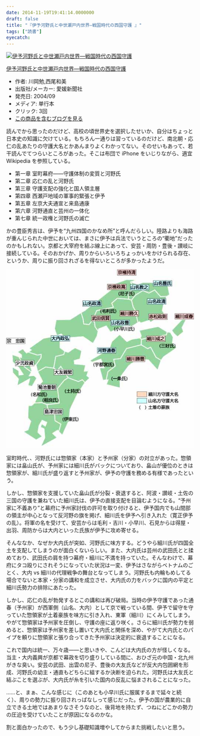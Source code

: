 ```yaml
---
date: 2014-11-19T19:41:14.0000000
draft: false
title: "『伊予河野氏と中世瀬戸内世界―戦国時代の西国守護 』"
tags: ["読書"]
eyecatch: 
---
```

<p><div class="hatena-asin-detail"><a href="http://www.amazon.co.jp/exec/obidos/ASIN/4860870255/bestylesnet-22/"><img src="http://ecx.images-amazon.com/images/I/51ZKJE46DPL._SL160_.jpg" class="hatena-asin-detail-image" alt="伊予河野氏と中世瀬戸内世界―戦国時代の西国守護" title="伊予河野氏と中世瀬戸内世界―戦国時代の西国守護"></a><div class="hatena-asin-detail-info"><p class="hatena-asin-detail-title"><a href="http://www.amazon.co.jp/exec/obidos/ASIN/4860870255/bestylesnet-22/">伊予河野氏と中世瀬戸内世界―戦国時代の西国守護</a></p><ul><li><span class="hatena-asin-detail-label">作者:</span> 川岡勉,西尾和美</li><li><span class="hatena-asin-detail-label">出版社/メーカー:</span> 愛媛新聞社</li><li><span class="hatena-asin-detail-label">発売日:</span> 2004/09</li><li><span class="hatena-asin-detail-label">メディア:</span> 単行本</li><li> <span class="hatena-asin-detail-label">クリック</span>: 3回</li><li><a href="http://d.hatena.ne.jp/asin/4860870255/bestylesnet-22" target="_blank">この商品を含むブログを見る</a></li></ul></div><div class="hatena-asin-detail-foot"></div></div></p><p>読んでから思ったのだけど、高校の頃世界史を選択したせいか、自分はちょっと日本史の知識に欠けている。もちろん一通りは習っているのだけど、南北朝・応仁の乱あたりの守護大名とかあんまりよくわかってない。そのせいもあって、若干読んでてつらいところがあった。そこは布団で iPhone をいじりながら、適宜 Wikipedia を参照している。</p>

<ul>
<li>第一章 室町幕府――守護体制の変質と河野氏</li>
<li>第二章 応仁の乱と河野氏</li>
<li>第三章 守護支配の強化と国人領主層</li>
<li>第四章 西瀬戸地域の軍事的緊張と伊予</li>
<li>第五章 左京大夫通宣と来島通康</li>
<li>第六章 河野通直と芸州の一体化</li>
<li>第七章 統一政権と河野氏の滅亡</li>
</ul><p>かの豊臣秀吉は、伊予を“九州四国のかなめ所”と呼んだらしい。陸路よりも海路が重んじられた中世においては、まさに伊予は兵法でいうところの“衢地”だったのかもしれない。京都と大宰府を結ぶ線上にあって、安芸・周防・豊後・讃岐に接続している。そのおかげか、周りからいろいろちょっかいをかけられる存在、というか、周りに振り回されざるを得ないところが多かったようだ。</p><p><span itemscope itemtype="http://schema.org/Photograph"><img src="20141119184045.jpg" alt="f:id:daruyanagi:20141119184045j:plain" title="f:id:daruyanagi:20141119184045j:plain" class="hatena-fotolife" itemprop="image"></span></p><p>室町時代、、河野氏には惣領家（本家）と予州家（分家）の対立があった。惣領家には畠山氏が、予州家には細川氏がバックについており、畠山が優位のときは惣領家が、細川氏が盛り返すと予州家が、伊予の守護を務める有様であったという。</p><p>しかし、惣領家を支援していた畠山氏が分裂・衰退すると、阿波・讃岐・土佐の三国の守護を兼ねていた細川氏は、伊予の直接支配を目論むようになる。“予州家に不義あり”と幕府に予州家討伐の許可を取り付けると、伊予国内でも山間部の領主が中心となって反河野の旗を掲げ、細川氏を伊予へ引き入れた（寛正伊予の乱）。将軍の名を受けて、安芸からは毛利・吉川・小早川、石見からは得屋・出羽、周防からは大内といった氏族が伊予に攻め寄せる。</p><p>そんななか、なぜか大内氏が突如、河野氏に味方する。どうやら細川氏が四国全土を支配してしまうのが面白くないらしい。また、大内氏は芸州の武田氏とと揉めており、武田氏の肩を持つ幕府・細川に不満を持っていた。そんなわけで、幕府にタコ殴りにされそうになっていた状況は一変、伊予はさながらベトナムのごとく、大内 vs 細川の代理戦争の舞台となってしまう。河野氏も内輪もめしてる場合でないと本家・分家の講和を成立させ、大内氏の力をバックに国内の平定と細川氏勢力の排除にあたった。</p><p>しかし、応仁の乱が勃発するとこの講和は再び破局。当時の伊予守護であった通春（予州家）が西軍側（山名、大内）として京で戦っている間、伊予で留守を守っていた惣領家が土着豪族を味方に引き入れ、東軍（細川）にくみしてしまう。やがて惣領家は予州家を圧倒し、守護の座に返り咲く。さらに細川氏が勢力を弱めると、惣領家は予州家を差し置いて大内氏と関係を深め、やがて大内氏とのパイプを頼りに惣領家と張り合ってきた予州家は決定的に衰退することになる。</p><p>これで国内は統一、万々歳――と思いきや、こんどは大内氏の方が怪しくなる。当主・大内義興が京都で幕政を切り盛りしている間に、おひざ元の中国・北九州がきな臭い。安芸の武田、出雲の尼子、豊後の大友氏などが反大内包囲網を形成、河野氏の幼主・通直もどちらに組するか決断を迫られた。河野氏は大友氏と結ぶことを選ぶが、大内氏が糸を引いた国内の反乱に悩まされることになった。</p><p>……と、まぁ、こんな感じに（このあとも小早川氏に服属するまで延々と続く）、周りの勢力に振り回されっぱなしって感じだった。伊予の国が農業的に自立できる土地ではあまりなさそうなのと、後背地を持たず、つねにどこかの勢力の圧迫を受けていたことが原因になるのかな。</p><p>割と面白かったので、もう少し基礎知識増やしてからまた挑戦したいと思う。</p>

